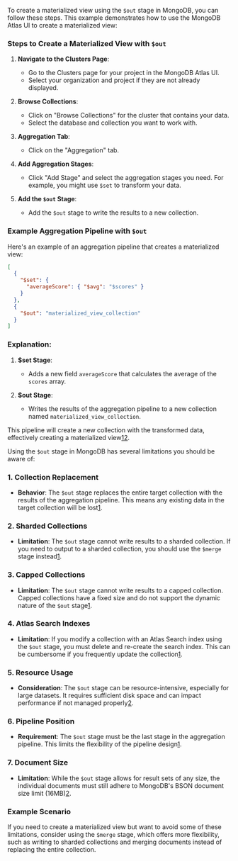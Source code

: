 To create a materialized view using the `$out` stage in MongoDB, you can follow these steps. This example demonstrates how to use the MongoDB Atlas UI to create a materialized view:

### Steps to Create a Materialized View with `$out`

1. **Navigate to the Clusters Page**:
   - Go to the Clusters page for your project in the MongoDB Atlas UI.
   - Select your organization and project if they are not already displayed.

2. **Browse Collections**:
   - Click on "Browse Collections" for the cluster that contains your data.
   - Select the database and collection you want to work with.

3. **Aggregation Tab**:
   - Click on the "Aggregation" tab.

4. **Add Aggregation Stages**:
   - Click "Add Stage" and select the aggregation stages you need. For example, you might use `$set` to transform your data.

5. **Add the `$out` Stage**:
   - Add the `$out` stage to write the results to a new collection.

### Example Aggregation Pipeline with `$out`

Here's an example of an aggregation pipeline that creates a materialized view:

```json
[
  {
    "$set": {
      "averageScore": { "$avg": "$scores" }
    }
  },
  {
    "$out": "materialized_view_collection"
  }
]
```

### Explanation:
1. **$set Stage**:
   - Adds a new field `averageScore` that calculates the average of the `scores` array.

2. **$out Stage**:
   - Writes the results of the aggregation pipeline to a new collection named `materialized_view_collection`.

This pipeline will create a new collection with the transformed data, effectively creating a materialized view[1](https://www.mongodb.com/docs/manual/core/materialized-views/)[2](https://www.mongodb.com/docs/upcoming/core/materialized-views/).


Using the `$out` stage in MongoDB has several limitations you should be aware of:

### 1. **Collection Replacement**
- **Behavior**: The `$out` stage replaces the entire target collection with the results of the aggregation pipeline. This means any existing data in the target collection will be lost[1](https://www.mongodb.com/docs/current/reference/operator/aggregation/out/).

### 2. **Sharded Collections**
- **Limitation**: The `$out` stage cannot write results to a sharded collection. If you need to output to a sharded collection, you should use the `$merge` stage instead[1](https://www.mongodb.com/docs/current/reference/operator/aggregation/out/).

### 3. **Capped Collections**
- **Limitation**: The `$out` stage cannot write results to a capped collection. Capped collections have a fixed size and do not support the dynamic nature of the `$out` stage[1](https://www.mongodb.com/docs/current/reference/operator/aggregation/out/).

### 4. **Atlas Search Indexes**
- **Limitation**: If you modify a collection with an Atlas Search index using the `$out` stage, you must delete and re-create the search index. This can be cumbersome if you frequently update the collection[1](https://www.mongodb.com/docs/current/reference/operator/aggregation/out/).

### 5. **Resource Usage**
- **Consideration**: The `$out` stage can be resource-intensive, especially for large datasets. It requires sufficient disk space and can impact performance if not managed properly[2](https://stackoverflow.com/questions/33911573/when-do-i-absolutely-need-the-out-operator-in-mongodb-aggregation).

### 6. **Pipeline Position**
- **Requirement**: The `$out` stage must be the last stage in the aggregation pipeline. This limits the flexibility of the pipeline design[1](https://www.mongodb.com/docs/current/reference/operator/aggregation/out/).

### 7. **Document Size**
- **Limitation**: While the `$out` stage allows for result sets of any size, the individual documents must still adhere to MongoDB's BSON document size limit (16MB)[2](https://stackoverflow.com/questions/33911573/when-do-i-absolutely-need-the-out-operator-in-mongodb-aggregation).

### Example Scenario
If you need to create a materialized view but want to avoid some of these limitations, consider using the `$merge` stage, which offers more flexibility, such as writing to sharded collections and merging documents instead of replacing the entire collection.

